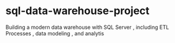 # sql-data-warehouse-project
Building a modern  data warehouse with SQL Server , including ETL Processes ,  data modeling , and analytis
